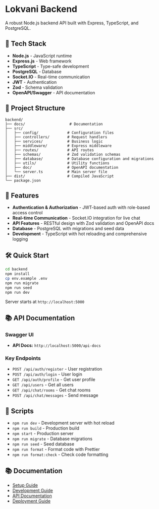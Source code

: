 # Lokvani Backend

A robust Node.js backend API built with Express, TypeScript, and PostgreSQL.

## 🚀 Tech Stack

- **Node.js** - JavaScript runtime
- **Express.js** - Web framework
- **TypeScript** - Type-safe development
- **PostgreSQL** - Database
- **Socket.IO** - Real-time communication
- **JWT** - Authentication
- **Zod** - Schema validation
- **OpenAPI/Swagger** - API documentation

## 📁 Project Structure

```
backend/
├── docs/                    # Documentation
├── src/
│   ├── config/             # Configuration files
│   ├── controllers/        # Request handlers
│   ├── services/           # Business logic
│   ├── middleware/         # Express middleware
│   ├── routes/             # API routes
│   ├── schemas/            # Zod validation schemas
│   ├── database/           # Database configuration and migrations
│   ├── utils/              # Utility functions
│   ├── doc/                # OpenAPI documentation
│   └── server.ts           # Main server file
├── dist/                   # Compiled JavaScript
└── package.json
```

## 🎨 Features

- **Authentication & Authorization** - JWT-based auth with role-based access control
- **Real-time Communication** - Socket.IO integration for live chat
- **API Features** - RESTful design with Zod validation and OpenAPI docs
- **Database** - PostgreSQL with migrations and seed data
- **Development** - TypeScript with hot reloading and comprehensive logging

## 🛠️ Quick Start

```bash
cd backend
npm install
cp env.example .env
npm run migrate
npm run seed
npm run dev
```

Server starts at `http://localhost:5000`

## 📚 API Documentation

### Swagger UI

- **API Docs:** `http://localhost:5000/api-docs`

### Key Endpoints

- `POST /api/auth/register` - User registration
- `POST /api/auth/login` - User login
- `GET /api/auth/profile` - Get user profile
- `GET /api/users` - Get all users
- `GET /api/chat/rooms` - Get chat rooms
- `POST /api/chat/messages` - Send message

## 📝 Scripts

- `npm run dev` - Development server with hot reload
- `npm run build` - Production build
- `npm start` - Production server
- `npm run migrate` - Database migrations
- `npm run seed` - Seed database
- `npm run format` - Format code with Prettier
- `npm run format:check` - Check code formatting

## 📚 Documentation

- [Setup Guide](./docs/setup/SETUP.md)
- [Development Guide](./docs/development/DEVELOPMENT.md)
- [API Documentation](./docs/api/API.md)
- [Deployment Guide](./docs/deployment/DEPLOYMENT.md)
